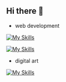 ## Hi there 👋

- web development

[![My Skills](https://skillicons.dev/icons?i=js,html,css,ts,react,vue,d3,nodejs,yarn)](https://skillicons.dev)

[![My Skills](https://skillicons.dev/icons?i=github,gitlab,vscode,docker)](https://skillicons.dev)


- digital art

[![My Skills](https://skillicons.dev/icons?i=ableton,p5js)](https://skillicons.dev)

<!--
**howardon951/howardon951** is a ✨ _special_ ✨ repository because its `README.md` (this file) appears on your GitHub profile.

Here are some ideas to get you started:

- 🔭 I’m currently working on ...
- 🌱 I’m currently learning ...
- 👯 I’m looking to collaborate on ...
- 🤔 I’m looking for help with ...
- 💬 Ask me about ...
- 📫 How to reach me: ...
- 😄 Pronouns: ...
- ⚡ Fun fact: ...
-->

